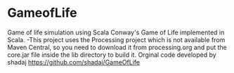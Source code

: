# GameofLife
Game of life simulation using Scala
Conway's Game of Life implemented in Scala.
-This project uses the Processing project which is not available from Maven Central, so you need to download it from processing.org and put the core.jar file inside the lib directory to build it.
Orginal code developed by shadaj
https://github.com/shadaj/GameOfLife
